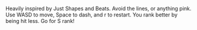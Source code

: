 Heavily inspired by Just Shapes and Beats.
Avoid the lines, or anything pink.
Use WASD to move, Space to dash, and r to restart.
You rank better by being hit less. Go for S rank!